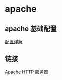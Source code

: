 # apache

## apache 基础配置

[配置详解](http://httpd.apache.org/docs/2.4/ ':target=_blank')

## 链接

[Apache HTTP 服务器](http://httpd.apache.org/docs/2.4/ ':target=_blank')

